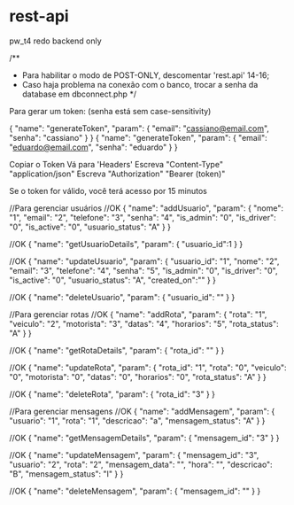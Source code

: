# rest-api
pw_t4 redo backend only

/**
* Para habilitar o modo de POST-ONLY, descomentar 'rest.api' 14-16;
* Caso haja problema na conexão com o banco, trocar a senha da database em dbconnect.php
*/




Para gerar um token: 
(senha está sem case-sensitivity)

{
  "name": "generateToken",
  "param": {
    "email": "cassiano@email.com",
    "senha": "cassiano"
  }
}
{
  "name": "generateToken",
  "param": {
    "email": "eduardo@email.com",
    "senha": "eduardo"
  }
}





Copiar o Token 
Vá para 'Headers'
Escreva "Content-Type" "application/json"
Escreva "Authorization" "Bearer (token)"

Se o token for válido, você terá acesso por 15 minutos





//Para gerenciar usuários
//OK
{
  "name": "addUsuario",
  "param": {
    "nome": "1",
    "email": "2",
    "telefone": "3",
    "senha": "4",
    "is_admin": "0",
    "is_driver": "0",
    "is_active": "0",
    "usuario_status": "A"
  }
}

//OK
{
  "name": "getUsuarioDetails",
  "param": {
    "usuario_id":1
  }
}

//OK
{
  "name": "updateUsuario",
  "param": {
    "usuario_id": "1",
    "nome": "2",
    "email": "3",
    "telefone": "4",
    "senha": "5",
    "is_admin": "0",
    "is_driver": "0",
    "is_active": "0",
    "usuario_status": "A",
    "created_on":""
  }
}

//OK
{
  "name": "deleteUsuario",
  "param": {
    "usuario_id": ""
  }
}





//Para gerenciar rotas
//OK
{
  "name": "addRota",
  "param": {
    "rota": "1",
    "veiculo": "2",
    "motorista": "3",
    "datas": "4",
    "horarios": "5",
    "rota_status": "A"
  }
}

//OK
{
  "name": "getRotaDetails",
  "param": {
    "rota_id": ""
  }
}

//OK
{
  "name": "updateRota",
  "param": {
    "rota_id": "1",
    "rota": "0",
    "veiculo": "0",
    "motorista": "0",
    "datas": "0",
    "horarios": "0",
    "rota_status": "A"
  }
}

//OK
{
  "name": "deleteRota",
  "param": {
    "rota_id": "3"
  }
}





//Para gerenciar mensagens
//OK
{
  "name": "addMensagem",
  "param": {
    "usuario": "1",
    "rota": "1",
    "descricao": "a",
    "mensagem_status": "A"
  }
}

//OK
{
  "name": "getMensagemDetails",
  "param": {
    "mensagem_id": "3"
  }
}

//OK
{
  "name": "updateMensagem",
  "param": {
    "mensagem_id": "3",
    "usuario": "2",
    "rota": "2",
    "mensagem_data": "",
    "hora": "",
    "descricao": "B",
    "mensagem_status": "I"
  }
}


//OK
{
  "name": "deleteMensagem",
  "param": {
    "mensagem_id": ""
  }
}

